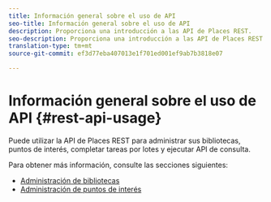 ```yaml
---
title: Información general sobre el uso de API
seo-title: Información general sobre el uso de API
description: Proporciona una introducción a las API de Places REST.
seo-description: Proporciona una introducción a las API de Places REST.
translation-type: tm+mt
source-git-commit: ef3d77eba407013e1f701ed001ef9ab7b3818e07

---
```



# Información general sobre el uso de API {#rest-api-usage}

Puede utilizar la API de Places REST para administrar sus bibliotecas, puntos de interés, completar tareas por lotes y ejecutar API de consulta.

Para obtener más información, consulte las secciones siguientes:

* [Administración de bibliotecas](/help/places-rest-apis/api-usage/manage-libraries/manage-libraries.md)
* [Administración de puntos de interés](/help/places-rest-apis/api-usage/manage-pois/manage-pois.md)
